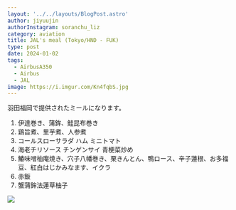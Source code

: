 ```yaml
---
layout: '../../layouts/BlogPost.astro'
author: jiyuujin
authorInstagram: soranchu_liz
category: aviation
title: JAL's meal (Tokyo/HND - FUK)
type: post
date: 2024-01-02
tags:
  - AirbusA350
  - Airbus
  - JAL
image: https://i.imgur.com/Kn4fqbS.jpg
---
```


羽田福岡で提供されたミールになります。

1. 伊達巻き、蒲鉾、鮭昆布巻き
2. 鷄旨煮、里芋煮、人参煮
3. コールスローサラダ ハム ミニトマト
4. 海老チリソース チンゲンサイ 青梗菜炒め
5. 鰆味噌柚庵焼き、穴子八幡巻き、栗きんとん、鴨ロース、辛子蓮根、お多福豆、紅白はじかみなます、イクラ
6. 赤飯
7. 蟹蒲鉾法蓮草柚子

![](/assets/img/20240102/kinaishoku.JPG)
